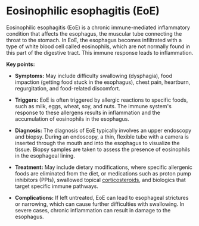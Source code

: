 # Eosinophilic esophagitis (EoE)

Eosinophilic esophagitis (EoE) is a chronic immune-mediated inflammatory condition that affects the esophagus, the muscular tube connecting the throat to the stomach. In EoE, the esophagus becomes infiltrated with a type of white blood cell called eosinophils, which are not normally found in this part of the digestive tract. This immune response leads to inflammation.

**Key points:**

* **Symptoms:** May include difficulty swallowing (dysphagia), food impaction (getting food stuck in the esophagus), chest pain, heartburn, regurgitation, and food-related discomfort.

* **Triggers:** EoE is often triggered by allergic reactions to specific foods, such as milk, eggs, wheat, soy, and nuts. The immune system's response to these allergens results in inflammation and the accumulation of eosinophils in the esophagus.

* **Diagnosis:** The diagnosis of EoE typically involves an upper endoscopy and biopsy. During an endoscopy, a thin, flexible tube with a camera is inserted through the mouth and into the esophagus to visualize the tissue. Biopsy samples are taken to assess the presence of eosinophils in the esophageal lining.

* **Treatment:** May include dietary modifications, where specific allergenic foods are eliminated from the diet, or medications such as proton pump inhibitors (PPIs), swallowed topical [corticosteroids](../corticosteroids/), and biologics that target specific immune pathways.

* **Complications:** If left untreated, EoE can lead to esophageal strictures or narrowing, which can cause further difficulties with swallowing. In severe cases, chronic inflammation can result in damage to the esophagus.
